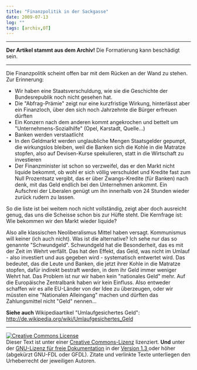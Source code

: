 ```yaml
---
title: "Finanzpolitik in der Sackgasse"
date: 2009-07-13
log: ""
tags: [archiv,OT]
---
```

<hr><b>Der Artikel stammt aus dem Archiv!</b> Die Formatierung kann beschädigt sein.<hr>

Die Finanzpolitik scheint offen bar mit dem Rücken an der Wand zu stehen. Zur Erinnerung:
<ul>
<li>Wir haben eine Staatsverschuldung, wie sie die Geschichte der Bundesrepublik noch nicht gesehen hat.</li>
<li>Die "Abfrag-Prämie" zeigt nur eine kurzfristige Wirkung, hinterlässt aber ein Finanzloch, über den sich noch Jahrzehnte die Bürger erfreuen dürften</li>
<li>Ein Konzern nach dem anderen kommt angekrochen und bettelt um "Unternehmens-Sozialhilfe" (Opel, Karstadt, Quelle...)</li>
<!--break-->
<li>Banken werden verstaatlicht</li>
<li>In den Geldmarkt werden unglaubliche Mengen Staatsgelder gepumpt, die wirkungslos bleiben, weil die Banken sich die Kohle in die Matratze stopfen, also auf Devisen-Kurse spekulieren, statt in die Wirtschaft zu investieren</li>
<li>Der Finanzminister ist schon so verzweifel, das er den Markt nicht liquide bekommt, ob wohl er sich völlig verschuldet und Kredite fast zum Null Prozentsatz vergibt, das er über Zwangs-Kredite (für Banken) nach denk, mit das Geld endlich bei den Unternehmen ankommt. Ein Aufschrei der Liberalen genügt um ihn innerhalb von 24 Stunden wieder zurück rudern zu lassen.</li>
</ul>

So die liste ist bei weitem noch nicht vollständig, zeigt aber doch ausreicht genug, das uns die Scheisse schon bis zur Hüfte steht. Die Kernfrage ist: Wie bekommen wir den Markt wieder liquide?

Also alle klassischen Neoliberalismus Mittel haben versagt. Kommunismus will keiner (ich auch nicht). Was ist die alternative? Ich sehe nur das so genannte "Schwundgeld". Schwundgeld hat die Besonderheit, das es mit der Zeit im Wehrt verfällt. Das hat den Effekt, das Geld, was nicht im Umlauf - also investiert und aus gegeben wird - systematisch entwertet wird. Das bedeutet, das die Leute und Banken, die jetzt ihrer Kohle in die Matratze stopfen, dafür indirekt bestraft werden, in dem ihr Geld immer weniger Wehrt hat. Das Problem ist nur wir haben kein "nationales Geld" mehr. Auf die Europäische Zentralbank haben wir kein Einfluss. Also entweder schaffen wir es alle EU-Länder von der Idee zu überzeugen, oder wir müssten eine "Nationalen Alleingang" machen und dürften das Zahlungsmittel nicht "Geld" nennen...

<b>Siehe auch</b> Wikipediaartikel "Umlaufgesichertes Geld": http://de.wikipedia.org/wiki/Umlaufgesichertes_Geld

<hr>

<a rel="license" href="http://creativecommons.org/licenses/by-sa/3.0/de/"><img alt="Creative Commons License" style="border-width:0" src="http://i.creativecommons.org/l/by-sa/3.0/de/88x31.png" /></a><br />Dieser <span xmlns:dc="http://purl.org/dc/elements/1.1/" href="http://purl.org/dc/dcmitype/Text" rel="dc:type">Text</span> ist unter einer <a rel="license" href="http://creativecommons.org/licenses/by-sa/3.0/de/">Creative Commons-Lizenz</a> lizenziert. <b>Und</b> unter der <a href="http://de.wikipedia.org/wiki/GFDL">GNU-Lizenz für freie Dokumentation</a> in der <a href="http://www.gnu.org/licenses/fdl-1.3.html">Version 1.3 </a> oder höher (abgekürzt GNU-FDL oder GFDL). Zitate und verlinkte Texte unterliegen den Urheberrecht der jeweiligen Autoren.
